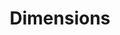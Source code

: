 ---
layout: default
bigquery: https://console.cloud.google.com/bigquery?p=covid-19-dimensions-ai&page=table&d=data&t=publications
contributors: Digital Science, https://www.digital-science.com/
cost: Free for personal, non-commercial use.
description: Dimensions contains more than 100 million publications, ranging from
  articles published in scholarly journals, books and book chapters, to preprints
  and conference proceedings. All publications are contextualized with linked data
  sets, funding, publications, patents, clinical trials, and policy documents. You
  can also view associated categories, funders, institutions, and researcher profiles.
documentation: https://docs.dimensions.ai/bigquery/index.html
last_edit: 04/05/2022, 23:43:44
location: https://www.dimensions.ai/products/free/
maintained_by: Digital Science, https://www.digital-science.com/
schema_fields:
- funder_org_acronyms
- current_assignee_countries
- original_abstract
- concepts
- assignee_countries
- linkout
- publication_year
- cited_by_ids
- proceedings_title
- start_year
- category_hrcs_hc
- language
- supporting_grant_ids
- funding_usd
- original_assignee_countries
- phase
- category_hrcs_rac
- assignee_orgs
- acknowledgements
- date_modified
- publication_ids
- funding_nzd
- research_org_countries
- funder_orgs
- associated_grant_ids
- funding_eur
- research_org_country_names
- family_id
- book_title
- organisation_details
- research_org_state_codes
- category_rcdc
- year
- pages
- issue
- conference
- abstract
- publisher
- embargo_date
- associated_publication_arxiv_id
- end_date
- cpc
- subtitles
- application_number
- research_orgs
- funding_gbp
- date_print
- funder_org_state_codes
- acronyms
- original_assignee_orgs
- links
- category_for
- isbn
- category_uoa
- original_title
- funding_aud
- editors
- mesh_terms
- end_year
- funder_countries
- date
- clinical_trial_ids
- funding_amount
- citations
- conditions
- kind
- parent_id
- journal
- repository_url
- funder_org_countries
- eisbn
- journal_lists
- filing_date
- funding_details
- inventor_names
- aliases
- category_icrp_ct
- associated_publication_id
- source_id
- pmcid
- description
- research_org_state_names
- current_assignee
- funding_currency
- original_assignee
- gender
- category_hra
- category_icrp_cso
- repository_name
- altmetrics
- active_years
- associated_publication_doi
- expiration_year
- created_date
- investigators
- repository_id
- wikipedia_url
- priority_year
- title
- granted_year
- funder_org_cities
- metrics
- publication_date
- interventions
- citations_count
- open_access_categories_v2
- citation_string
- labels
- jurisdiction
- grant_number
- categories
- associated_publication_pmid
- address
- types
- resulting_publication_ids
- brief_title
- id
- research_org_city_names
- date_inserted
- name
- category_sdg
- funding_jpy
- email_address
- open_access_categories
- expiration_date
- granted_date
- type
- date_imported_gbq
- funder_org
- book_series_title
- start_date
- priority_date
- funding_cad
- license
- legal_events
- reference_ids
- family_members_ids
- registry
- family_count
- mesh_headings
- foa_number
- acronym
- research_org_cities
- relationships
- external_ids
- legal_status
- researcher_ids
- filing_year
- volume
- category_bra
- established
- patent_ids
- filing_status
- arxiv_id
- funding_chf
- doi
- funding_cny
- ipcr
- status
- date_online
- current_assignee_orgs
- pmid
- resulting_publication_doi
- date_normal
- authors
shortname: dimensions
tags:
- scholarly literature
- patents
- funding
- clinical trials
- academic profiles
terms_of_use: 'Use of both the Dimensions COVID-19 dataset and full Dimensions dataset
  are subject to the Dimensions Terms of use: https://www.dimensions.ai/policies-terms-legal '
title: Dimensions
uuid: dcff88bd-fe6b-4fdb-8159-809bf9d7bc1c
---